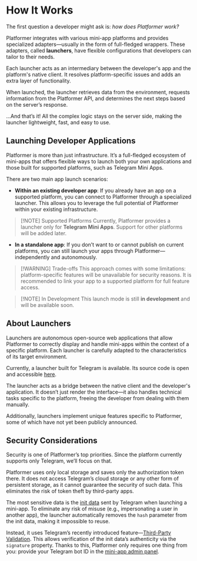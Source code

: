 # How It Works

The first question a developer might ask is: *how does Platformer work?*

Platformer integrates with various mini-app platforms and provides specialized adapters—usually in the form of
full-fledged wrappers. These adapters, called **launchers**, have flexible configurations that developers can tailor to
their needs.

Each launcher acts as an intermediary between the developer's app and the platform's native client. It resolves
platform-specific issues and adds an extra layer of functionality.

When launched, the launcher retrieves data from the environment, requests information from the Platformer API, and
determines the next steps based on the server’s response.

…And that’s it! All the complex logic stays on the server side, making the launcher lightweight, fast, and easy to use.

## Launching Developer Applications

Platformer is more than just infrastructure. It’s a full-fledged ecosystem of mini-apps that offers flexible ways to
launch both your own applications and those built for supported platforms, such as Telegram Mini Apps.

There are two main app launch scenarios:

* **Within an existing developer app**: If you already have an app on a supported platform, you can connect to
  Platformer through a specialized launcher. This allows you to leverage the full potential of Platformer within your
  existing infrastructure.

> [!NOTE] Supported Platforms
> Currently, Platformer provides a launcher only for **Telegram Mini Apps**. Support for other platforms will be added
> later.

* **In a standalone app**: If you don’t want to or cannot publish on current platforms, you can still launch your apps
  through Platformer—independently and autonomously.

> [!WARNING] Trade-offs
> This approach comes with some limitations: platform-specific features will be unavailable for security reasons. It is
> recommended to link your app to a supported platform for full feature access.

> [!NOTE] In Development
> This launch mode is still **in development** and will be available soon.

## About Launchers

Launchers are autonomous open-source web applications that allow Platformer to correctly display and handle mini-apps
within the context of a specific platform. Each launcher is carefully adapted to the characteristics of its target
environment.

Currently, a launcher built for Telegram is available. Its source code is open and
accessible [here](https://github.com/platformer-hq/platformer-monorepo/tree/master/apps/telegram-launcher).

The launcher acts as a bridge between the native client and the developer's application. It doesn’t just render the
interface—it also handles technical tasks specific to the platform, freeing the developer from dealing with them
manually.

Additionally, launchers implement unique features specific to Platformer, some of which have not yet been publicly
announced.

## Security Considerations

Security is one of Platformer’s top priorities. Since the platform currently supports only Telegram, we’ll focus on
that.

Platformer uses only local storage and saves only the authorization token there. It does not access Telegram’s cloud
storage or any other form of persistent storage, as it cannot guarantee the security of such data. This eliminates the
risk of token theft by third-party apps.

The most sensitive data is the [init data](https://docs.telegram-mini-apps.com/platform/init-data) sent by Telegram when
launching a mini-app. To eliminate any risk of misuse (e.g., impersonating a user in another app), the launcher
automatically removes the `hash` parameter from the init data, making it impossible to reuse.

Instead, it uses Telegram’s recently introduced
feature—[Third-Party Validation](https://docs.telegram-mini-apps.com/platform/init-data#using-telegram-public-key). This
allows verification of the init data’s authenticity via the `signature` property. Thanks to this, Platformer only
requires one thing from you: provide your Telegram bot ID in
the [mini-app admin panel](https://t.me/platformer_robot/admin).
